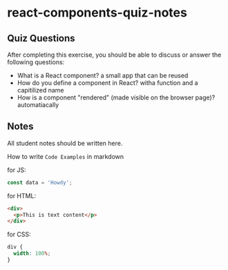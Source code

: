 # react-components-quiz-notes

## Quiz Questions

After completing this exercise, you should be able to discuss or answer the following questions:

- What is a React component?
  a small app that can be reused
- How do you define a component in React?
  witha function and a capitilized name
- How is a component "rendered" (made visible on the browser page)?
  automatiacally

## Notes

All student notes should be written here.

How to write `Code Examples` in markdown

for JS:

```javascript
const data = 'Howdy';
```

for HTML:

```html
<div>
  <p>This is text content</p>
</div>
```

for CSS:

```css
div {
  width: 100%;
}
```
